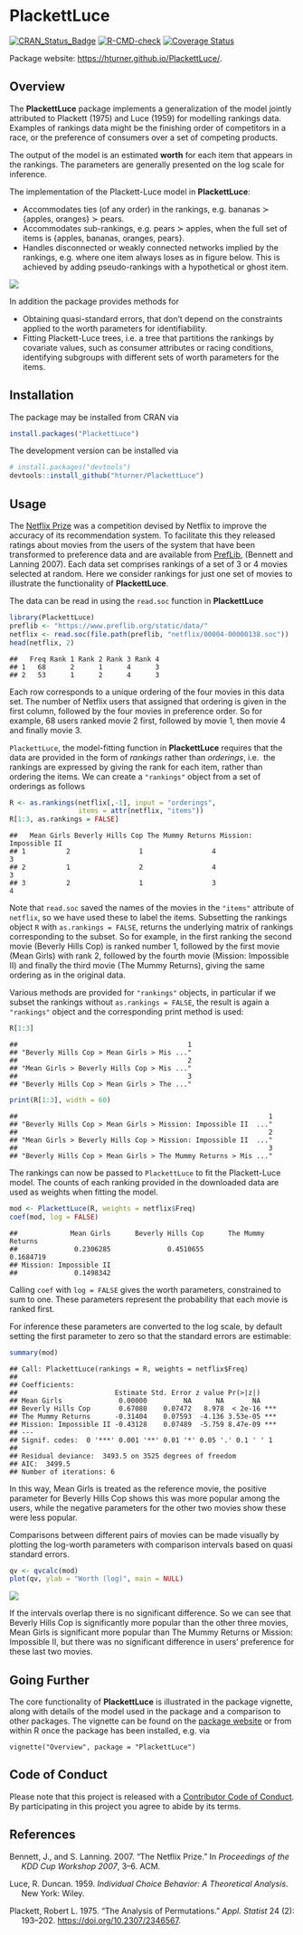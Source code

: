 
# PlackettLuce

[![CRAN_Status_Badge](https://www.r-pkg.org/badges/version/PlackettLuce)](https://cran.r-project.org/package=PlackettLuce)
[![R-CMD-check](https://github.com/hturner/PlackettLuce/actions/workflows/R-CMD-check.yaml/badge.svg)](https://github.com/hturner/PlackettLuce/actions/workflows/R-CMD-check.yaml)
[![Coverage
Status](https://img.shields.io/codecov/c/github/hturner/PlackettLuce/master.svg)](https://codecov.io/github/hturner/PlackettLuce?branch=master)

Package website: <https://hturner.github.io/PlackettLuce/>.

## Overview

The **PlackettLuce** package implements a generalization of the model
jointly attributed to Plackett (1975) and Luce (1959) for modelling
rankings data. Examples of rankings data might be the finishing order of
competitors in a race, or the preference of consumers over a set of
competing products.

The output of the model is an estimated **worth** for each item that
appears in the rankings. The parameters are generally presented on the
log scale for inference.

The implementation of the Plackett-Luce model in **PlackettLuce**:

- Accommodates ties (of any order) in the rankings, e.g. bananas $\succ$
  {apples, oranges} $\succ$ pears.
- Accommodates sub-rankings, e.g. pears $\succ$ apples, when the full
  set of items is {apples, bananas, oranges, pears}.
- Handles disconnected or weakly connected networks implied by the
  rankings, e.g. where one item always loses as in figure below. This is
  achieved by adding pseudo-rankings with a hypothetical or ghost item.

![](man/figures/always-loses-1.png)<!-- --> </br>

In addition the package provides methods for

- Obtaining quasi-standard errors, that don’t depend on the constraints
  applied to the worth parameters for identifiability.
- Fitting Plackett-Luce trees, i.e. a tree that partitions the rankings
  by covariate values, such as consumer attributes or racing conditions,
  identifying subgroups with different sets of worth parameters for the
  items.

## Installation

The package may be installed from CRAN via

``` r
install.packages("PlackettLuce")
```

The development version can be installed via

``` r
# install.packages("devtools")
devtools::install_github("hturner/PlackettLuce")
```

## Usage

The [Netflix Prize](https://en.wikipedia.org/wiki/Netflix_Prize) was a
competition devised by Netflix to improve the accuracy of its
recommendation system. To facilitate this they released ratings about
movies from the users of the system that have been transformed to
preference data and are available from
[PrefLib](https://www.preflib.org/dataset/00004), (Bennett and Lanning
2007). Each data set comprises rankings of a set of 3 or 4 movies
selected at random. Here we consider rankings for just one set of movies
to illustrate the functionality of **PlackettLuce**.

The data can be read in using the `read.soc` function in
**PlackettLuce**

``` r
library(PlackettLuce)
preflib <- "https://www.preflib.org/static/data/"
netflix <- read.soc(file.path(preflib, "netflix/00004-00000138.soc"))
head(netflix, 2)
```

    ##   Freq Rank 1 Rank 2 Rank 3 Rank 4
    ## 1   68      2      1      4      3
    ## 2   53      1      2      4      3

Each row corresponds to a unique ordering of the four movies in this
data set. The number of Netflix users that assigned that ordering is
given in the first column, followed by the four movies in preference
order. So for example, 68 users ranked movie 2 first, followed by movie
1, then movie 4 and finally movie 3.

`PlackettLuce`, the model-fitting function in **PlackettLuce** requires
that the data are provided in the form of *rankings* rather than
*orderings*, i.e.  the rankings are expressed by giving the rank for
each item, rather than ordering the items. We can create a `"rankings"`
object from a set of orderings as follows

``` r
R <- as.rankings(netflix[,-1], input = "orderings",
                 items = attr(netflix, "items"))
R[1:3, as.rankings = FALSE]
```

    ##   Mean Girls Beverly Hills Cop The Mummy Returns Mission: Impossible II
    ## 1          2                 1                 4                      3
    ## 2          1                 2                 4                      3
    ## 3          2                 1                 3                      4

Note that `read.soc` saved the names of the movies in the `"items"`
attribute of `netflix`, so we have used these to label the items.
Subsetting the rankings object `R` with `as.rankings = FALSE`, returns
the underlying matrix of rankings corresponding to the subset. So for
example, in the first ranking the second movie (Beverly Hills Cop) is
ranked number 1, followed by the first movie (Mean Girls) with rank 2,
followed by the fourth movie (Mission: Impossible II) and finally the
third movie (The Mummy Returns), giving the same ordering as in the
original data.

Various methods are provided for `"rankings"` objects, in particular if
we subset the rankings without `as.rankings = FALSE`, the result is
again a `"rankings"` object and the corresponding print method is used:

``` r
R[1:3]
```

    ##                                          1 
    ## "Beverly Hills Cop > Mean Girls > Mis ..." 
    ##                                          2 
    ## "Mean Girls > Beverly Hills Cop > Mis ..." 
    ##                                          3 
    ## "Beverly Hills Cop > Mean Girls > The ..."

``` r
print(R[1:3], width = 60)
```

    ##                                                              1 
    ## "Beverly Hills Cop > Mean Girls > Mission: Impossible II  ..." 
    ##                                                              2 
    ## "Mean Girls > Beverly Hills Cop > Mission: Impossible II  ..." 
    ##                                                              3 
    ## "Beverly Hills Cop > Mean Girls > The Mummy Returns > Mis ..."

The rankings can now be passed to `PlackettLuce` to fit the
Plackett-Luce model. The counts of each ranking provided in the
downloaded data are used as weights when fitting the model.

``` r
mod <- PlackettLuce(R, weights = netflix$Freq)
coef(mod, log = FALSE)
```

    ##             Mean Girls      Beverly Hills Cop      The Mummy Returns 
    ##              0.2306285              0.4510655              0.1684719 
    ## Mission: Impossible II 
    ##              0.1498342

Calling `coef` with `log = FALSE` gives the worth parameters,
constrained to sum to one. These parameters represent the probability
that each movie is ranked first.

For inference these parameters are converted to the log scale, by
default setting the first parameter to zero so that the standard errors
are estimable:

``` r
summary(mod)
```

    ## Call: PlackettLuce(rankings = R, weights = netflix$Freq)
    ## 
    ## Coefficients:
    ##                        Estimate Std. Error z value Pr(>|z|)    
    ## Mean Girls              0.00000         NA      NA       NA    
    ## Beverly Hills Cop       0.67080    0.07472   8.978  < 2e-16 ***
    ## The Mummy Returns      -0.31404    0.07593  -4.136 3.53e-05 ***
    ## Mission: Impossible II -0.43128    0.07489  -5.759 8.47e-09 ***
    ## ---
    ## Signif. codes:  0 '***' 0.001 '**' 0.01 '*' 0.05 '.' 0.1 ' ' 1
    ## 
    ## Residual deviance:  3493.5 on 3525 degrees of freedom
    ## AIC:  3499.5 
    ## Number of iterations: 6

In this way, Mean Girls is treated as the reference movie, the positive
parameter for Beverly Hills Cop shows this was more popular among the
users, while the negative parameters for the other two movies show these
were less popular.

Comparisons between different pairs of movies can be made visually by
plotting the log-worth parameters with comparison intervals based on
quasi standard errors.

``` r
qv <- qvcalc(mod)
plot(qv, ylab = "Worth (log)", main = NULL)
```

![](man/figures/qv-1.png)<!-- -->

If the intervals overlap there is no significant difference. So we can
see that Beverly Hills Cop is significantly more popular than the other
three movies, Mean Girls is significant more popular than The Mummy
Returns or Mission: Impossible II, but there was no significant
difference in users’ preference for these last two movies.

## Going Further

The core functionality of **PlackettLuce** is illustrated in the package
vignette, along with details of the model used in the package and a
comparison to other packages. The vignette can be found on the [package
website](https://hturner.github.io/PlackettLuce/) or from within R once
the package has been installed, e.g. via

    vignette("Overview", package = "PlackettLuce")

## Code of Conduct

Please note that this project is released with a [Contributor Code of
Conduct](https://github.com/hturner/PlackettLuce/blob/master/CONDUCT.md).
By participating in this project you agree to abide by its terms.

## References

<div id="refs" class="references csl-bib-body hanging-indent">

<div id="ref-Bennett2007" class="csl-entry">

Bennett, J., and S. Lanning. 2007. “The Netflix Prize.” In
*<span class="nocase">Proceedings of the KDD Cup Workshop 2007</span>*,
3–6. ACM.

</div>

<div id="ref-Luce1959" class="csl-entry">

Luce, R. Duncan. 1959. *Individual Choice Behavior: A Theoretical
Analysis*. New York: Wiley.

</div>

<div id="ref-Plackett1975" class="csl-entry">

Plackett, Robert L. 1975. “<span class="nocase">The Analysis of
Permutations</span>.” *Appl. Statist* 24 (2): 193–202.
<https://doi.org/10.2307/2346567>.

</div>

</div>

